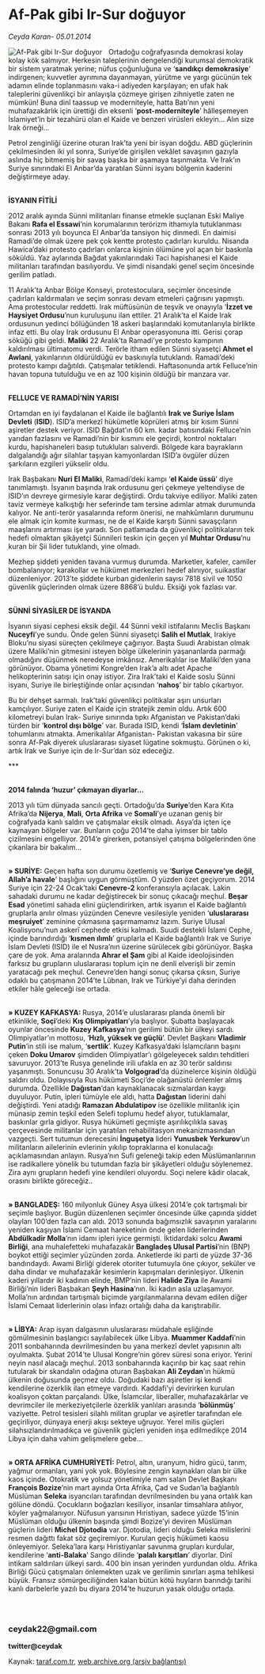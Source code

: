 # Af-Pak gibi Ir-Sur doğuyor

*Ceyda Karan- 05.01.2014*

<div class="yazi"><img align="left" alt="Af-Pak gibi Ir-Sur doğuyor" border="0" src="http://www.taraf.com.tr/fotoraflar/makaleler/af-pak-gibi-ir-sur-doguyor_7094_orijinal.jpg" style="border-right-width:10px; border-color:#FFFFFF"/><p>Ortadoğu coğrafyasında demokrasi kolay kolay kök salmıyor. Herkesin taleplerinin dengelendiği kurumsal demokratik bir sistem yaratmak yerine; nüfus çoğunluğuna ve ‘<b>sandıkçı demokrasiye</b>’ indirgenen; kuvvetler ayrımına dayanmayan, yürütme ve yargı gücünün tek adamın elinde toplanmasını vaka-i adiyeden karşılayan; en ufak hak taleplerini güvenlikçi bir anlayışla çözmeye girişen zihniyetle zaten ne mümkün! Buna dinî taassup ve moderniteyle, hatta Batı’nın yeni muhafazakârlık için ürettiği din eksenli ‘<b>post-moderniteyle</b>’ hâlleşemeyen İslamiyet’in bir tezahürü olan el Kaide ve benzeri virüsleri ekleyin... Alın size Irak örneği...</p>
<p>Petrol zenginliği üzerine oturan Irak’ta yeni bir isyan doğdu. ABD güçlerinin çekilmesinden iki yıl sonra, Suriye’de girişilen vekâlet savaşının gazıyla aslında hiç bitmemiş bir savaş başka bir aşamaya taşınmakta. Ve Irak’ın Suriye sınırındaki El Anbar’da yaratılan Sünni isyanı bölgenin kaderini değiştirmeye aday. </p>
<p><b><br/>İSYANIN FİTİLİ</b></p>
<p>2012 aralık ayında Sünni militanları finanse etmekle suçlanan Eski Maliye Bakanı <b>Rafa el Essawi</b>’nin korumalarının terörizm ithamıyla tutuklanması sonrası 2013 yılı boyunca El Anbar’da tansiyon hiç dinmedi. En daimisi Ramadi’de olmak üzere pek çok kentte protesto çadırları kuruldu. Nisanda Hawica’daki protesto çadırları onlarca kişinin ölümüne yol açan bir baskınla söküldü. Yaz aylarında Bağdat yakınlarındaki Taci hapishanesi el Kaide militanları tarafından basılıyordu. Ve şimdi nisandaki genel seçim öncesinde gerilim patladı. </p>
<p>11 Aralık’ta Anbar Bölge Konseyi, protestoculara, seçimler öncesinde çadırları kaldırmaları ve seçim sonrası devam etmeleri çağrısını yapmıştı. Ama protestocular reddetti. Irak müftüsünün de teşvik ve onayıyla ‘<b>İzzet ve Haysiyet Ordusu</b>’nun kuruluşunu ilan ettiler. 21 Aralık’ta el Kaide Irak ordusunun yedinci bölüğünden 18 askeri başlarındaki komutanlarıyla birlikte infaz etti. Bu olay Irak ordusunu El Anbar operasyonuna itti. Gerisi çorap söküğü gibi geldi. <b>Maliki</b> 22 Aralık’ta Ramadi’ye protesto kampının kaldırılması ültimatomu verdi. Terörle itham edilen Sünni siyasetçi <b>Ahmet el Awlani</b>, yakınlarının öldürüldüğü ev baskınıyla tutuklandı. Ramadi’deki protesto kampı dağıtıldı. Çatışmalar tetiklendi. Haftasonunda artık Felluce’nin havan topuna tutulduğu ve en az 100 kişinin öldüğü bir manzara var.</p>
<p><b><br/>FELLUCE VE RAMADİ’NİN YARISI</b></p>
<p>Ortamdan en iyi faydalanan el Kaide ile bağlantılı <b>Irak ve Suriye İslam Devleti</b> (<b>ISID</b>). ISID’a merkezî hükümetle köprüleri atmış bir kısım Sünni aşiretler destek veriyor. ISID Bağdat’ın 60 km. kadar batısındaki Felluce’nin yarıdan fazlasını ve Ramadi’nin bir kısmını ele geçirdi, kontrol noktaları kurdu, hapishaneleri basıp tutukluları salıverdi. Bölgede kara bayrakların dalgalandığı ağır silahlar taşıyan kamyonlardan ISID’a övgüler düzen şarkıların ezgileri yükselir oldu. </p>
<p>Irak Başbakanı <b>Nuri El Maliki</b>, Ramadi’deki kampı ‘<b>el Kaide üssü</b>’ diye tanımlamıştı. İsyanın başında Irak ordusunu geri çekmeye yeltendiyse de ISID’ın devreye girmesiyle karar değiştirdi. Ordu takviye ediliyor. Maliki zaten taviz vermeye kalkıştığı her seferinde tam tersine adımlar atmak durumunda kalıyor. Ne anti-terör yasalarında reform önerisi, ne mahkûmların durumunu ele almak için komite kurması, ne de el Kaide karşıtı Sünni savaşçıların maaşlarını artırması işe yaradı. Son patlamada da güvenlikçi politikaların tek hedefi olmaktan şikâyetçi Sünnileri teskin için geçen yıl <b>Muhtar Ordusu</b>’nu kuran bir Şii lider tutuklandı, yine olmadı.</p>
<p>Mezhep şiddeti yeniden tavana vurmuş durumda. Marketler, kafeler, camiler bombalanıyor; karakollar ve hükümet merkezleri hedef alınıyor, suikastlar düzenleniyor. 2013’te şiddete kurban gidenlerin sayısı 7818 sivil ve 1050 güvenlik güçlerinden olmak üzere 8868’ü buldu. Eksiği yok fazlası var. </p>
<p><b><br/>SÜNNİ SİYASİLER DE İSYANDA</b></p>
<p>İsyanın siyasi cephesi eksik değil. 44 Sünni vekil istifalarını Meclis Başkanı <b>Nuceyfi</b>’ye sundu. Önde gelen Sünni siyasetçi <b>Salih el Mutlak</b>, Irakiye Bloku’nu siyasi süreçten çekilmeye çağırıyor. Başta Suudi Arabistan olmak üzere Maliki’nin gitmesini isteyen bölge ülkelerinin yaşananlarda parmağı olmadığını düşünmek neredeyse imkânsız. Amerikalılar ise Maliki’den yana görünüyor. Obama yönetimi Kongre’den Irak’a altı adet Apache helikopterinin satışı için onay istiyor. Zira Irak’taki el Kaide soslu Sünni isyanı, Suriye ile birleştiğinde onlar açısından ‘<b>nahoş</b>’ bir tablo çıkartıyor. </p>
<p>Bu bir dehşet sarmalı. Irak’taki güvenlikçi politikalar aşırı unsurları kamçılıyor. Suriye zaten el Kaide için stratejik zemin oldu. Artık 600 kilometreyi bulan Irak- Suriye sınırında tıpkı Afganistan ve Pakistan’daki türden bir ‘<b>kontrol dışı bölge</b>’ var. Burada ISID, kendi ‘<b>İslam devletinin</b>’ tohumlarını atmakta. Amerikalılar Afganistan- Pakistan vakasına bir süre sonra Af-Pak diyerek uluslararası siyaset lügatine sokmuştu. Görünen o ki, artık Irak ve Suriye için de Ir-Sur’dan söz edeceğiz. </p>
<p>***</p>
<p><b><br/>2014 falında ‘huzur’ çıkmayan diyarlar...</b></p>
<p>2013 yılı tüm dünyada sancılı geçti. Ortadoğu’da <b>Suriye</b>’den Kara Kıta Afrika’da <b>Nijerya</b>, <b>Mali</b>, <b>Orta Afrika</b> ve <b>Somali</b>’ye uzanan geniş bir coğrafyada kanlı saldırı ve çatışmalar eksik olmadı. Asya’da içten içe kaynayan bölgeler var. Bunların çoğu 2014’te daha iyimser bir tablo çizilmesini engelliyor. 2014’e girerken, potansiyel çatışma bölgelerinden öne çıkanlara bir bakalım...</p>
<p><b><br/>» SURİYE:</b> Geçen hafta son durumu özetlemiş ve ‘<b>Suriye Cenevre’ye değil, Allah’a havale</b>’ başlığını uygun görmüştüm. O yüzden özet geçiyorum. 2014 Suriye için 22-24 Ocak’taki <b>Cenevre-2</b> konferansıyla açılacak. Lakin sahadaki durumu ne kadar değiştirecek bir sonuç çıkacağı meçhul. <b>Beşar Esad</b> yönetimi sahada elini güçlendirirken, artık isyanın el Kaide bağlantılı gruplarla anılır olması yüzünden Cenevre vesilesiyle yeniden ‘<b>uluslararası meşruiyet</b>’ zeminine çıkmasına şaşırmamamız lazım. Suriye Ulusal Koalisyonu’nun askerî cephede etkisi kalmadı. Suudi destekli İslami Cephe, içinde barındırdığı ‘<b>kısmen ılımlı</b>’ gruplarla el Kaide bağlantılı Irak ve Suriye İslam Devleti (ISID) ile el Nusra’nın üzerine sürülecek gibi görünüyor. Başka çare de yok. Ama aralarında <b>Ahrar el Şam</b> gibi al Kaide ideolojisinden farksız bu grupların uluslararası toplum için ne denli elverişli bir zemin yaratacağı pek meçhul. Cenevre’den hangi sonuç çıkarsa çıksın, Suriye odaklı bu çatışmanın 2014’te Lübnan, Irak ve Türkiye’yi daha derinden etkiler hâle geleceği ise ortada. </p>
<p><b><br/>» KUZEY KAFKASYA: </b>Rusya, 2014’e uluslararası planda önemli bir etkinlikle, <b>Soçi</b>’deki <b>Kış Olimpiyatları</b>’yla başlıyor. Şubatta başlayacak oyunlar öncesinde <b>Kuzey Kafkasya</b>’nın gerilimi bütün bir ülkeyi sardı. Olimpiyatlar’ın mottosu, ‘<b>Hızlı, yüksek ve güçlü</b>’. Devlet Başkanı <b>Vladimir Putin</b>’in stili ise malum, ‘<b>sertlik</b>’. Kuzey Kafkasya’daki İslamcıların başını çeken <b>Doku Umarov</b> şimdiden Olimpiyatlar’ı gölgeleyecek saldırı tehditleri savuruyor. 2013’te Rusya genelinde irili ufakla en az 30 terör saldırısı yaşanmıştı. Sonuncusu 30 Aralık’ta <b>Volgograd</b>’da düzinelerce kişinin öldüğü saldırı oldu. Dolayısıyla Rus hükümeti Soçi’de olağanüstü önlemler almış durumda. Özellikle <b>Dağıstan</b>’dan kaynaklanacak sızmalardan kaygı duyuluyor. Putin, ipleri tümüyle ele aldı, hatta <b>Dağıstan</b> liderini dahi değiştirdi. Yeni atadığı <b>Ramazan Abdulatipov</b> ise özellikle militanlık için münasip zemin teşkil eden Selefi toplumu hedef alıyor, tutuklamalar, baskınlar gırla gidiyor. Rusya hükümeti geçmişte aşırılıkçılıkla savaş çerçevesinde militanlar için yaratılan rehabilitasyon mekanizmasından vazgeçti. Sert tutumun derecesini <b>İnguşetya</b> lideri <b>Yunusbek Yerkurov</b>’un militanların ailelerinin evlerinin yıkılıp topraklarına el konulacağı açıklamasından anlayın. Rusya’nın Sufi geleneği takip eden Müslümanlarının ise radikallere yönelik bu tutumdan fazla bir şikâyetleri olduğu söylenemez. Zira aynı grupların hedefi yine kendileri oluyordu. Soçi nelere kâdir olacak, orasını birlikte göreceğiz..</p>
<p><b><br/>» BANGLADEŞ:</b> 160 milyonluk Güney Asya ülkesi 2014’e çok tartışmalı bir seçimle başlıyor. Bugün düzenlenen seçimler öncesinde ülke çapında şiddet olayları 100’den fazla can aldı. 2013 sonunda bağımsızlık savaşının yaralarını yeniden kaşıyan İslami Cemaat hareketinin önde gelen liderlerinden <b>Abdülkadir Molla</b>’nın idamı ipleri iyice germişti. İktidardaki solcu <b>Awami Birliği</b>, ana muhalefetteki muhafazakâr <b>Bangladeş Ulusal Partisi</b>’nin (BNP) boykot ettiği seçimler yüzünden zorda. Anketlerde iki parti de yüzde 37-36 bandındaydı. Awami Birliği giderek otoriter tutumuyla öne çıkıyor, seküler ve daha dindar ve muhafazakâr kesimlerin kapışmaları derinleşiyor. Ülkenin kaderi yıllardır iki kadının elinde, BMP’nin lideri <b>Halide Ziya</b> ile Awami Birliği’nin lideri Başbakan <b>Şeyh Hasina</b>’nın. İki kadın asla uzlaşamıyor. Molla’nın ardından tartışmalı biçimde yargılanmalarına devam edilen diğer İslami Cemaat liderlerinin olası infazı ortalığı daha da karıştırabilir. </p>
<p><b><br/>» LİBYA:</b> Arap isyan dalgasının uluslararası müdahale eşliğinde gömülmesinin başlangıcı sayılabilecek ülke Libya. <b>Muammer Kaddafi</b>’nin 2011 sonbaharında devrilmesinden bu yana merkezî devlet yapısının altı oyulmakta. Şubat 2014’te Ulusal Kongre’nin görev süresi sona eriyor. Yerini neyin nasıl alacağı meçhul. 2013 sonbaharında kaçırılıp bir kaç saat rehin tutularak bir skandalın odağına oturan Başbakan <b>Ali Zeydan</b>’ın hükmü ülkenin doğusunda geçmez oldu. Doğudaki bazı aşiretler işi kendi kendilerine özerklik ilan etmeye vardırdı. Kaddafi’yi devirirken kurulan koalisyon çoktan parçalandı. Ülke, İslamcılar, liberaller, muhafazakârlar ve devrimciler ile merkeziyetçilerle özerklik yanlıları arasında ‘<b>bölünmüş</b>’ vaziyette. Petrol tesisleri silahlı militan gruplar ve aşiretler tarafından ele geçiriliyor, dünyaya enerji akışı sekteye uğruyor. Yerel milis güçleri silahsızlandırılmadıkça ve güvenlik güçleri yeniden inşa edilmedikçe 2014 Libya için daha vahim gelişmelere gebe...</p>
<p><b><br/>» ORTA AFRİKA CUMHURİYETİ:</b> Petrol, altın, uranyum, hidro gücü, tarım, yağmur ormanları, yani yok yok. Böylesine zengin kaynakları olan bir ülke kaos içinde. Otokratik ve yolsuz yönetimiyle nam salan Devlet Başkanı <b>François Bozize</b>’nin mart ayında Orta Afrika, Çad ve Sudan’la bağlantılı Müslüman <b>Seleka</b> isyancıları tarafından devrilmesinden bu yana ortalık kan gölüne döndü. Çocukların boğazları kesiliyor, insanlar timsahlara atılıyor, köyler yağmalanıyor. Nüfusun yarısının Hıristiyan, sadece yüzde 15’inin Müslüman olduğu ülkenin başında şimdi Bozize’yi deviren Müslüman güçlerin lideri <b>Michel Djotodia</b> var. Djotodia, lideri olduğu Seleka milislerini resmen dağıttı fakat söz geçiremiyor. Kurulan geçiş hükümeti kaosu önleyemiyor. Seleka’lara karşı Hıristiyanlar savunma grupları kurdular, kendilerine ‘<b>anti-Balaka</b>’ Sango dilinde ‘<b>palalı karşıtları</b>’ diyorlar. Dinî intikam saldırıları ülkeyi sardı. 400 bin insan yerinden yurdundan oldu. Afrika Birliği Gücü çatışmaları önlemekten uzak ve gerilimin sınırları aşma tehlikesi büyük. Fransız sömürgeciliğinden kalan bütün kötü huyların barındığı tarihi kanlı darbelerle yazılı bu diyara 2014’te huzurun yasak olduğu ortada.</p>
<h3><br/><br/>ceydak22@gmail.com</h3>
<p><b>twitter@ceydak</b></p>
</div>

Kaynak: [taraf.com.tr](http://www.taraf.com.tr:80/ceyda-karan/makale-af-pak-gibi-ir-sur-doguyor.htm), [web.archive.org (arşiv bağlantısı)](http://web.archive.org/web/20140106230527/http://www.taraf.com.tr:80/ceyda-karan/makale-af-pak-gibi-ir-sur-doguyor.htm)
